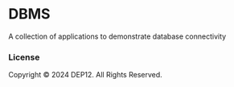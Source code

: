 # DBMS
A collection of applications to demonstrate database connectivity

### License
Copyright &copy; 2024 DEP12. All Rights Reserved.
